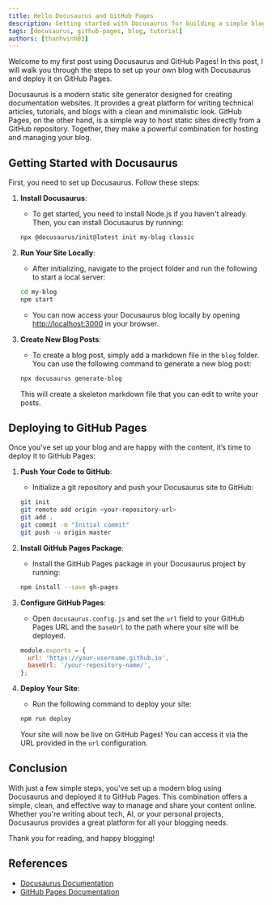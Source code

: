 ```yaml
---
title: Hello Docusaurus and GitHub Pages
description: Getting started with Docusaurus for building a simple blog and deploying it on GitHub Pages.
tags: [docusaurus, github-pages, blog, tutorial]
authors: [thanhvinh03]
---
```


Welcome to my first post using Docusaurus and GitHub Pages! In this post, I will walk you through the steps to set up your own blog with Docusaurus and deploy it on GitHub Pages. 

Docusaurus is a modern static site generator designed for creating documentation websites. It provides a great platform for writing technical articles, tutorials, and blogs with a clean and minimalistic look. GitHub Pages, on the other hand, is a simple way to host static sites directly from a GitHub repository. Together, they make a powerful combination for hosting and managing your blog.

<!-- truncate -->

## Getting Started with Docusaurus

First, you need to set up Docusaurus. Follow these steps:

1. **Install Docusaurus**:
   - To get started, you need to install Node.js if you haven't already. Then, you can install Docusaurus by running:

   ```bash
   npx @docusaurus/init@latest init my-blog classic
   ```

2. **Run Your Site Locally**:
   - After initializing, navigate to the project folder and run the following to start a local server:

   ```bash
   cd my-blog
   npm start
   ```

   - You can now access your Docusaurus blog locally by opening [http://localhost:3000](http://localhost:3000) in your browser.

3. **Create New Blog Posts**:
   - To create a blog post, simply add a markdown file in the `blog` folder. You can use the following command to generate a new blog post:

   ```bash
   npx docusaurus generate-blog
   ```

   This will create a skeleton markdown file that you can edit to write your posts.

## Deploying to GitHub Pages

Once you've set up your blog and are happy with the content, it’s time to deploy it to GitHub Pages:

1. **Push Your Code to GitHub**:
   - Initialize a git repository and push your Docusaurus site to GitHub:

   ```bash
   git init
   git remote add origin <your-repository-url>
   git add .
   git commit -m "Initial commit"
   git push -u origin master
   ```

2. **Install GitHub Pages Package**:
   - Install the GitHub Pages package in your Docusaurus project by running:

   ```bash
   npm install --save gh-pages
   ```

3. **Configure GitHub Pages**:
   - Open `docusaurus.config.js` and set the `url` field to your GitHub Pages URL and the `baseUrl` to the path where your site will be deployed.

   ```js
   module.exports = {
     url: 'https://your-username.github.io',
     baseUrl: '/your-repository-name/',
   };
   ```

4. **Deploy Your Site**:
   - Run the following command to deploy your site:

   ```bash
   npm run deploy
   ```

   Your site will now be live on GitHub Pages! You can access it via the URL provided in the `url` configuration.

<!-- truncate -->

## Conclusion

With just a few simple steps, you've set up a modern blog using Docusaurus and deployed it to GitHub Pages. This combination offers a simple, clean, and effective way to manage and share your content online. Whether you're writing about tech, AI, or your personal projects, Docusaurus provides a great platform for all your blogging needs.

Thank you for reading, and happy blogging!

## References

- [Docusaurus Documentation](https://docusaurus.io/docs)
- [GitHub Pages Documentation](https://docs.github.com/en/pages)
